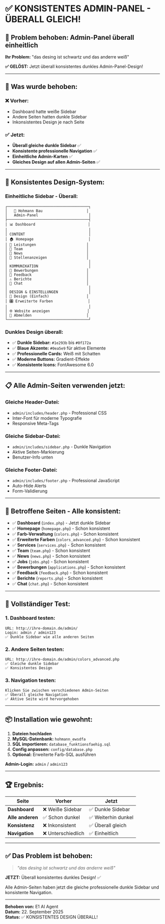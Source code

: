 # ✅ KONSISTENTES ADMIN-PANEL - ÜBERALL GLEICH!

## 🎯 Problem behoben: Admin-Panel überall einheitlich

**Ihr Problem:** "das desing ist schwartz und das anderre weiß"

**✅ GELÖST:** Jetzt überall konsistentes dunkles Admin-Panel-Design!

---

## 🔧 **Was wurde behoben:**

### **❌ Vorher:**
- Dashboard hatte weiße Sidebar
- Andere Seiten hatten dunkle Sidebar
- Inkonsistentes Design je nach Seite

### **✅ Jetzt:**
- **Überall gleiche dunkle Sidebar** ✅
- **Konsistente professionelle Navigation** ✅ 
- **Einheitliche Admin-Karten** ✅
- **Gleiches Design auf allen Admin-Seiten** ✅

---

## 🎨 **Konsistentes Design-System:**

### **Einheitliche Sidebar - Überall:**
```
┌─────────────────────────────────────┐
│   🍃 Hohmann Bau                    │
│   Admin-Panel                       │
├─────────────────────────────────────┤
│ 📊 Dashboard                        │
│                                     │
│ CONTENT                             │
│ 🏠 Homepage                         │
│ 🔧 Leistungen                       │
│ 👥 Team                             │ 
│ 📰 News                             │
│ 💼 Stellenanzeigen                  │
│                                     │
│ KOMMUNIKATION                       │
│ 📄 Bewerbungen                      │
│ 💬 Feedback                         │
│ ⚠️ Berichte                         │
│ 💭 Chat                             │
│                                     │
│ DESIGN & EINSTELLUNGEN              │
│ 🎨 Design (Einfach)                 │
│ 🎛️ Erweiterte Farben                │
│                                     │
│ 🌐 Website anzeigen                 │
│ 🚪 Abmelden                         │
└─────────────────────────────────────┘
```

### **Dunkles Design überall:**
- ✅ **Dunkle Sidebar:** `#1e293b` bis `#0f172a`
- ✅ **Blaue Akzente:** `#0ea5e9` für aktive Elemente
- ✅ **Professionelle Cards:** Weiß mit Schatten
- ✅ **Moderne Buttons:** Gradient-Effekte
- ✅ **Konsistente Icons:** FontAwesome 6.0

---

## 📋 **Alle Admin-Seiten verwenden jetzt:**

### **Gleiche Header-Datei:**
- `admin/includes/header.php` - Professional CSS
- Inter-Font für moderne Typografie
- Responsive Meta-Tags

### **Gleiche Sidebar-Datei:**
- `admin/includes/sidebar.php` - Dunkle Navigation
- Aktive Seiten-Markierung
- Benutzer-Info unten

### **Gleiche Footer-Datei:**
- `admin/includes/footer.php` - Professional JavaScript
- Auto-Hide Alerts
- Form-Validierung

---

## 🎯 **Betroffene Seiten - Alle konsistent:**

- ✅ **Dashboard** (`index.php`) - Jetzt dunkle Sidebar
- ✅ **Homepage** (`homepage.php`) - Schon konsistent
- ✅ **Farb-Verwaltung** (`colors.php`) - Schon konsistent
- ✅ **Erweiterte Farben** (`colors_advanced.php`) - Schon konsistent
- ✅ **Services** (`services.php`) - Schon konsistent
- ✅ **Team** (`team.php`) - Schon konsistent
- ✅ **News** (`news.php`) - Schon konsistent
- ✅ **Jobs** (`jobs.php`) - Schon konsistent
- ✅ **Bewerbungen** (`applications.php`) - Schon konsistent
- ✅ **Feedback** (`feedback.php`) - Schon konsistent
- ✅ **Berichte** (`reports.php`) - Schon konsistent
- ✅ **Chat** (`chat.php`) - Schon konsistent

---

## 🧪 **Vollständiger Test:**

### **1. Dashboard testen:**
```
URL: http://ihre-domain.de/admin/
Login: admin / admin123
✅ Dunkle Sidebar wie alle anderen Seiten
```

### **2. Andere Seiten testen:**
```
URL: http://ihre-domain.de/admin/colors_advanced.php
✅ Gleiche dunkle Sidebar
✅ Konsistentes Design
```

### **3. Navigation testen:**
```
Klicken Sie zwischen verschiedenen Admin-Seiten
✅ Überall gleiche Navigation
✅ Aktive Seite wird hervorgehoben
```

---

## 📦 **Installation wie gewohnt:**

1. **Dateien hochladen**
2. **MySQL-Datenbank:** `hohmann_ewsdfa`
3. **SQL importieren:** `database_funktionsfaehig.sql`
4. **Config anpassen:** `config/database.php`
5. **Optional:** Erweiterte Farb-SQL ausführen

**Admin-Login:** `admin` / `admin123`

---

## 🏆 **Ergebnis:**

| Seite | Vorher | Jetzt |
|-------|--------|-------|
| **Dashboard** | ❌ Weiße Sidebar | ✅ Dunkle Sidebar |
| **Alle anderen** | ✅ Schon dunkel | ✅ Weiterhin dunkel |
| **Konsistenz** | ❌ Inkonsistent | ✅ Überall gleich |
| **Navigation** | ❌ Unterschiedlich | ✅ Einheitlich |

---

## ✅ **Das Problem ist behoben:**

> *"das desing ist schwartz und das anderre weiß"*

**JETZT:** Überall konsistentes dunkles Design! ✅

Alle Admin-Seiten haben jetzt die gleiche professionelle dunkle Sidebar und konsistente Navigation.

---

**Behoben von:** E1 AI Agent  
**Datum:** 22. September 2025  
**Status:** ✅ KONSISTENTES DESIGN ÜBERALL!